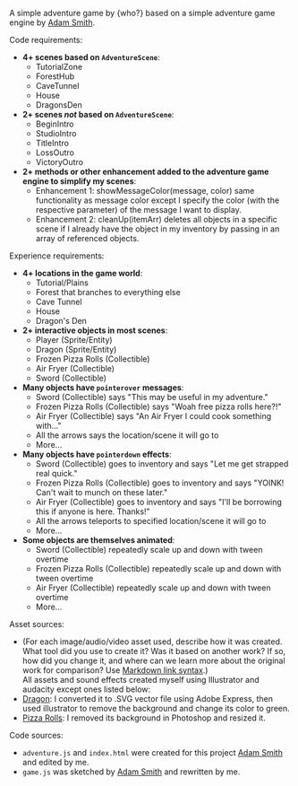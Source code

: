 A simple adventure game by {who?} based on a simple adventure game engine by [Adam Smith](https://github.com/rndmcnlly).

Code requirements:
- **4+ scenes based on `AdventureScene`**:
    - TutorialZone
    - ForestHub
    - CaveTunnel
    - House
    - DragonsDen
- **2+ scenes *not* based on `AdventureScene`**:
    - BeginIntro
    - StudioIntro
    - TitleIntro
    - LossOutro
    - VictoryOutro
- **2+ methods or other enhancement added to the adventure game engine to simplify my scenes**:
    - Enhancement 1: showMessageColor(message, color) same functionality as message color except I specify the color (with the respective parameter) of the message I want to display.
    - Enhancement 2: cleanUp(itemArr) deletes all objects in a specific scene if I already have the object in my inventory by passing in an array of referenced objects.

Experience requirements:
- **4+ locations in the game world**:
    - Tutorial/Plains
    - Forest that branches to everything else
    - Cave Tunnel
    - House
    - Dragon's Den
- **2+ interactive objects in most scenes**:
    - Player (Sprite/Entity)
    - Dragon (Sprite/Entity)
    - Frozen Pizza Rolls (Collectible)
    - Air Fryer (Collectible)
    - Sword (Collectible)
- **Many objects have `pointerover` messages**:
    - Sword (Collectible) says "This may be useful in my adventure."
    - Frozen Pizza Rolls (Collectible) says "Woah free pizza rolls here?!"
    - Air Fryer (Collectible) says "An Air Fryer I could cook something with..."
    - All the arrows says the location/scene it will go to
    - More...
- **Many objects have `pointerdown` effects**:
    - Sword (Collectible) goes to inventory and says "Let me get strapped real quick."
    - Frozen Pizza Rolls (Collectible) goes to inventory and says "YOINK! Can't wait to munch on these later."
    - Air Fryer (Collectible) goes to inventory and says "I'll be borrowing this if anyone is here. Thanks!"
    - All the arrows teleports to specified location/scene it will go to
    - More...
- **Some objects are themselves animated**:
    - Sword (Collectible) repeatedly scale up and down with tween overtime
    - Frozen Pizza Rolls (Collectible) repeatedly scale up and down with tween overtime
    - Air Fryer (Collectible) repeatedly scale up and down with tween overtime
    - More...

Asset sources:
- (For each image/audio/video asset used, describe how it was created. What tool did you use to create it? Was it based on another work? If so, how did you change it, and where can we learn more about the original work for comparison? Use [Markdown link syntax](https://docs.github.com/en/get-started/writing-on-github/getting-started-with-writing-and-formatting-on-github/basic-writing-and-formatting-syntax#links).)\
All assets and sound effects created myself using Illustrator and audacity except ones listed below:
- [Dragon](https://en.ac-illust.com/clip-art/23511264/pixel-art-dragon-02): I converted it to .SVG vector file using Adobe Express, then used illustrator to remove the background and change its color to green.
- [Pizza Rolls](https://pixelartmaker.com/art/b9d94c031157671): I removed its background in Photoshop and resized it.

Code sources:
- `adventure.js` and `index.html` were created for this project [Adam Smith](https://github.com/rndmcnlly) and edited by me.
- `game.js` was sketched by [Adam Smith](https://github.com/rndmcnlly) and rewritten by me.
